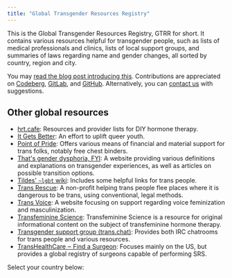 ```yaml
---
title: "Global Transgender Resources Registry"
---
```

This is the Global Transgender Resources Registry, GTRR for short. It contains various resources helpful for transgender people, such as lists of medical professionals and clinics, lists of local support groups, and 
summaries of laws regarding name and gender changes, all sorted by country, region and city.

You may [read the blog post introducing this](https://artemislena.eu/posts/2021/03/gtrr.html). Contributions are appreciated on [Codeberg](https://codeberg.org/artemislena/gtrr/), [GitLab](https://gitlab.com/artemislena/gtrr), 
and [GitHub](https://github.com/artemislena/gtrr). Alternatively, you can [contact us](https://artemislena.eu/contact.html) with suggestions.

## Other global resources
* [hrt.cafe](https://hrt.cafe): Resources and provider lists for DIY hormone therapy.
* [It Gets Better](https://itgetsbetter.org): An effort to uplift queer youth.
* [Point of Pride](https://pointofpride.org): Offers various means of financial and material support for trans folks, notably free chest binders.
* [That's gender dysphoria, FYI](https://genderdysphoria.fyi): A website providing various definitions and explanations on transgender experiences, as well as articles on possible transition options.
* [Tildes' `~lgbt` wiki](https://tildes.net/~lgbt/wiki/lgbt_resources): Includes some helpful links for trans people.
* [Trans Rescue](https://transrescue.org): A non-profit helping trans people flee places where it is dangerous to be trans, using conventional, legal methods.
* [Trans Voice](https://transvoice.party): A website focusing on support regarding voice feminization and masculinization.
* [Transfeminine Science](https://transfemscience.org): Transfeminine Science is a resource for original informational content on the subject of transfeminine hormone therapy.
* [Transgender support group (trans.chat)](https://trans.chat): Provides both IRC chatrooms for trans people and various resources.
* [TransHealthCare ‒ Find a Surgeon](https://www.transhealthcare.org/find-surgeon/): Focuses mainly on the US, but provides a global registry of surgeons capable of performing SRS.

Select your country below:
